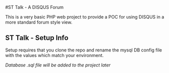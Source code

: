 #ST Talk - A DISQUS Forum

This is a very basic PHP web project to provide a POC for using DISQUS in a more standard forum style view.

## ST Talk - Setup Info ##
Setup requires that you clone the repo and rename the mysql DB config file with the values which match your environment.

*Database .sql file will be added to the project later*

